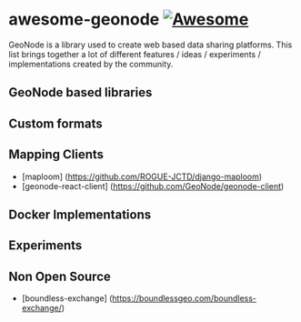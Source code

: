 # awesome-geonode  [![Awesome](https://cdn.rawgit.com/sindresorhus/awesome/d7305f38d29fed78fa85652e3a63e154dd8e8829/media/badge.svg)](https://github.com/sindresorhus/awesome)

GeoNode is a library used to create web based data sharing platforms. This list brings together a lot of different features / ideas / experiments / implementations created by the community.

## GeoNode based libraries

## Custom formats

## Mapping Clients
 - [maploom] (https://github.com/ROGUE-JCTD/django-maploom)
 - [geonode-react-client] (https://github.com/GeoNode/geonode-client)

## Docker Implementations

## Experiments

## Non Open Source

 - [boundless-exchange] (https://boundlessgeo.com/boundless-exchange/)
